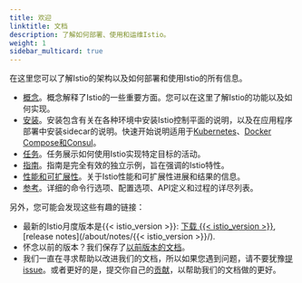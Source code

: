 ```yaml
---
title: 欢迎
linktitle: 文档
description: 了解如何部署、使用和运维Istio。
weight: 1
sidebar_multicard: true
---
```


在这里您可以了解Istio的架构以及如何部署和使用Istio的所有信息。

- [概念](/docs/concepts/)。概念解释了Istio的一些重要方面。您可以在这里了解Istio的功能以及如何实现。
- [安装](/docs/setup/)。安装包含有关在各种环境中安装Istio控制平面的说明，以及在应用程序部署中安装sidecar的说明。快速开始说明适用于[Kubernetes](/docs/setup/kubernetes/quick-start/)、[Docker Compose和Consul](/docs/setup/consul/quick-start/)。
- [任务](/docs/tasks/)。任务展示如何使用Istio实现特定目标的活动。
- [指南](/docs/guides/)。指南是完全有效的独立示例，旨在强调的Istio特性。
- [性能和可扩展性](/docs/performance-and-scalability/)。关于Istio性能和可扩展性进展和结果的信息。
- [参考](/docs/reference/)。详细的命令行选项、配置选项、API定义和过程的详尽列表。

另外，您可能会发现这些有趣的链接：

- 最新的Istio月度版本是{{< istio_version >}}: [下载 {{< istio_version >}}](https://github.com/istio/istio/releases),
  [release notes](/about/notes/{{< istio_version >}}/).
- 怀念以前的版本？我们保存了[以前版本的文档](https://archive.istio.io/)。
- 我们一直在寻求帮助以改进我们的文档，所以如果您遇到问题，请不要犹豫[提issue](https://github.com/istio/istio.github.io/issues/new)。或者更好的是，提交你自己的[贡献](/about/contribute/editing/)，以帮助我们的文档做的更好。
